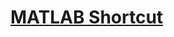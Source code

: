 # [MATLAB Shortcut](https://github.com/LLiang-Li/Adapative-Controller-under-the-single-Neural-Mass-Model/wiki)
